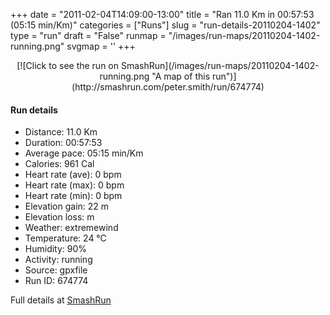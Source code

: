 +++
date = "2011-02-04T14:09:00-13:00"
title = "Ran 11.0 Km in 00:57:53 (05:15 min/Km)"
categories = ["Runs"]
slug = "run-details-20110204-1402"
type = "run"
draft = "False"
runmap = "/images/run-maps/20110204-1402-running.png"
svgmap = '<polyline points="0 55, 2 57, 3 59, 4 59, 8 56, 13 50, 19 47, 24 49, 29 45, 33 44, 42 45, 45 45, 51 50, 55 53, 60 55, 63 56, 67 56, 73 55, 78 53, 80 52, 81 51, 89 52, 92 53, 97 51, 100 48, 100 48, 97 41, 98 45, 100 48, 98 51, 93 53, 89 52, 84 51, 82 51, 79 53, 73 55, 63 56, 56 54, 47 47, 44 45, 30 45, 29 45, 27 48, 25 49, 20 47, 17 48, 12 51, 5 58">'
+++



<!--more-->

<center>
[![Click to see the run on SmashRun](/images/run-maps/20110204-1402-running.png "A map of this run")](http://smashrun.com/peter.smith/run/674774)
</center>

#### Run details

* Distance: 11.0 Km
* Duration: 00:57:53
* Average pace: 05:15 min/Km
* Calories: 961 Cal
* Heart rate (ave): 0 bpm
* Heart rate (max): 0 bpm
* Heart rate (min): 0 bpm
* Elevation gain: 22 m
* Elevation loss:  m
* Weather: extremewind
* Temperature: 24 &deg;C
* Humidity: 90%
* Activity: running
* Source: gpxfile
* Run ID: 674774

Full details at [SmashRun](http://smashrun.com/peter.smith/run/674774)